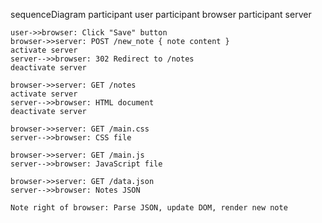 sequenceDiagram
    participant user
    participant browser
    participant server

    user->>browser: Click "Save" button
    browser->>server: POST /new_note { note content }
    activate server
    server-->>browser: 302 Redirect to /notes
    deactivate server

    browser->>server: GET /notes
    activate server
    server-->>browser: HTML document
    deactivate server

    browser->>server: GET /main.css
    server-->>browser: CSS file

    browser->>server: GET /main.js
    server-->>browser: JavaScript file

    browser->>server: GET /data.json
    server-->>browser: Notes JSON

    Note right of browser: Parse JSON, update DOM, render new note
